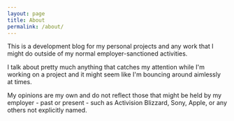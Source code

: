 ```yaml
---
layout: page
title: About
permalink: /about/
---
```


This is a development blog for my personal projects and any work that I might do outside of my normal employer-sanctioned activities.

I talk about pretty much anything that catches my attention while I'm working on a project and it might seem like I'm bouncing around aimlessly at times.

My opinions are my own and do not reflect those that might be held by my employer - past or present - such as Activision Blizzard, Sony, Apple, or any others not explicitly named.